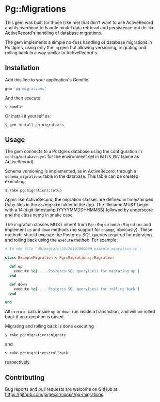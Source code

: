 # Pg::Migrations

This gem was built for those (like me) that don't want to use ActiveRecord and its overhead to handle model data retrieval and persistence but do like ActiveRecord's handling of database migrations.

The gem implements a simple no-fuss handling of database migrations in Postgres, using only the `pg` gem but allowing versioning, migrating and rolling back in a way similar to ActiveRecord's.

## Installation

Add this line to your application's Gemfile:

```ruby
gem 'pg-migrations'
```

And then execute:

    $ bundle

Or install it yourself as:

    $ gem install pg-migrations

## Usage

The gem connects to a Postgres database using the configuration in `config/database.yml` for the environment set in `RAILS_ENV` (same as ActiveRecord).

Schema versioning is implemented, as in ActiveRecord, through a `schema_migrations` table in the database. This table can be created executing:

    $ rake pg:migrations:setup

Again like ActiveRecord, the migration classes are defined in timestamped Ruby files in the `db/migrate` folder in the app. The filename MUST begin with a 14-digit timestamp (YYYYMMDDHHMMSS) followed by underscore and the class name in snake case.

The migration classes MUST inherit from `Pg::Migrations::Migration` and implement `up` and `down` methods (no support for `change`, obviously). These methods should execute the Postgres-SQL queries required for migrating and rolling back using the `execute` method. For example:

```ruby
# In the file `db/migrate/20170101000000_example_migration.rb`:

class ExampleMigration < Pg::Migrations::Migration

  def up
    execute %q[ ... Postgres-SQL query(ies) for migrating up ]
  end

  def down
    execute %q[ ... Postgres-SQL query(ies) for rolling back ]
  end

end
```

All `execute` calls inside `up` or `down` run inside a transaction, and will be rolled back if an exception is raised.

Migrating and rolling back is done executing

    $ rake pg:migrations:migrate

and

    $ rake pg:migrations:rollback

respectively.

## Contributing

Bug reports and pull requests are welcome on GitHub at https://github.com/jorgecsrmorais/pg-migrations.
